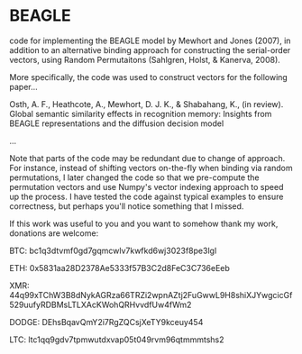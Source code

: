 # BEAGLE
code for implementing the BEAGLE model by Mewhort and Jones (2007), in addition to an alternative binding approach for constructing the serial-order vectors, using Random Permutaitons (Sahlgren, Holst, & Kanerva, 2008).


More specifically, the code was used to construct vectors for the following paper...


Osth, A. F., Heathcote, A., Mewhort, D. J. K., & Shabahang, K., (in review). Global semantic similarity effects in recognition memory: Insights from BEAGLE representations and the diffusion decision model


...

Note that parts of the code may be redundant due to change of approach.  For instance, instead of shifting vectors on-the-fly when binding via random permutations, I later changed the code so that we pre-compute the permutation vectors and use Numpy's vector indexing approach to speed up the process.  I have tested the code against typical examples to ensure correctness, but perhaps you'll notice something that I missed.


If this work was useful to you and you want to somehow thank my work, donations are welcome:
<p>BTC: bc1q3dtvmf0gd7gqmcwlv7kwfkd6wj3023f8pe3lgl</p>
<p>ETH: 0x5831aa28D2378Ae5333f57B3C2d8FeC3C736eEeb</p>
<p>XMR: 44q99xTChW3B8dNykAGRza66TRZi2wpnAZtj2FuGwwL9H8shiXJYwgcicGf529uufyRDBMsLTLXAcKWohQRHvvdfUw4fWm2</p>
<p>DODGE: DEhsBqavQmY2i7RgZQCsjXeTY9kceuy454</p>
<p>LTC: ltc1qq9gdv7tpmwutdxvap05t049rvm96qtmmmtshs2</p>


